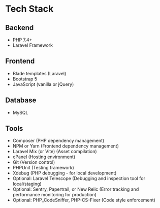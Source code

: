 # Tech Stack

## Backend
- PHP 7.4+
- Laravel Framework

## Frontend
- Blade templates (Laravel)
- Bootstrap 5
- JavaScript (vanilla or jQuery)

## Database
- MySQL

## Tools
- Composer (PHP dependency management)
- NPM or Yarn (Frontend dependency management)
- Laravel Mix (or Vite) (Asset compilation)
- cPanel (Hosting environment)
- Git (Version control)
- PHPUnit (Testing framework)
- Xdebug (PHP debugging - for local development)
- Optional: Laravel Telescope (Debugging and inspection tool for local/staging)
- Optional: Sentry, Papertrail, or New Relic (Error tracking and performance monitoring for production)
- Optional: PHP_CodeSniffer, PHP-CS-Fixer (Code style enforcement) 